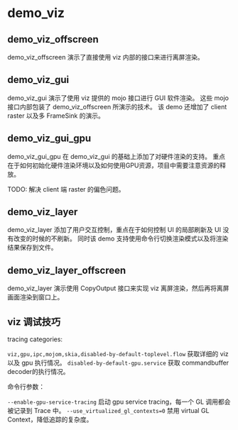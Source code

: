 # demo_viz

## demo_viz_offscreen

demo_viz_offscreen 演示了直接使用 viz 内部的接口来进行离屏渲染。

## demo_viz_gui

demo_viz_gui 演示了使用 viz 提供的 mojo 接口进行 GUI 软件渲染。
这些 mojo 接口内部包装了 demo_viz_offscreen 所演示的技术。
该 demo 还增加了 client raster 以及多 FrameSink 的演示。

## demo_viz_gui_gpu

demo_viz_gui_gpu 在 demo_viz_gui 的基础上添加了对硬件渲染的支持。
重点在于如何初始化硬件渲染环境以及如何使用GPU资源，项目中需要注意资源的释放。

TODO: 解决 client 端 raster 的偏色问题。

## demo_viz_layer

demo_viz_layer 添加了用户交互控制，重点在于如何控制 UI 的局部刷新及 UI 没有改变的时候的不刷新。
同时该 demo 支持使用命令行切换渲染模式以及将渲染结果保存到文件。

## demo_viz_layer_offscreen

demo_viz_layer 演示使用 CopyOutput 接口来实现 viz 离屏渲染，然后再将离屏画面渲染到窗口上。

## viz 调试技巧

tracing categories:

`viz,gpu,ipc,mojom,skia,disabled-by-default-toplevel.flow` 获取详细的 viz 以及 gpu 执行情况。
`disabled-by-default-gpu.service` 获取 commandbuffer decoder的执行情况。

命令行参数：

`--enable-gpu-service-tracing` 启动 gpu service tracing，每一个 GL 调用都会被记录到 Trace 中。
`--use_virtualized_gl_contexts=0` 禁用 virtual GL Context，降低追踪的复杂度。
